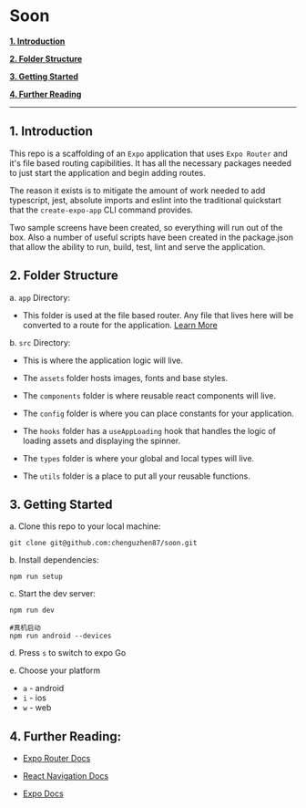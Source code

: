 # Soon


[__1. Introduction__](#introduction)

[__2. Folder Structure__](#folder-structure)

[__3. Getting Started__](#getting-started)

[__4. Further Reading__](#further-reading)

---

<a name="#introduction"></a>
## 1. Introduction

This repo is a scaffolding of an `Expo` application that uses `Expo Router` and it's file based routing capibilities. It has all the necessary packages needed to just start the application and begin adding routes.  

The reason it exists is to mitigate the amount of work needed to add typescript, jest, absolute imports and eslint into the traditional quickstart that the `create-expo-app` CLI command provides. 

Two sample screens have been created, so everything will run out of the box. Also a number of useful scripts have been created in the package.json that allow the ability to run, build, test, lint and serve the application. 

<a name="#folder-structure"></a>
## 2. Folder Structure

a. `app` Directory:
- This folder is used at the file based router. Any file that lives here will be converted to a route for the application. [Learn More](https://expo.github.io/router/docs/)

b. `src` Directory:

- This is where the application logic will live. 

- The `assets` folder hosts images, fonts and base styles.

- The `components` folder is where reusable react components will live. 

- The `config` folder is where you can place constants for your application.

- The `hooks` folder has a `useAppLoading` hook that handles the logic of loading assets and displaying the spinner. 

- The `types` folder is where your global and local types will live.

- The `utils` folder is a place to put all your reusable functions.

<a name="#getting-started"></a>
## 3. Getting Started

a. Clone this repo to your local machine:
```
git clone git@github.com:chenguzhen87/soon.git
```

b. Install dependencies:
```
npm run setup
```

c. Start the dev server:
```
npm run dev

#真机启动
npm run android --devices
```

d. Press `s` to switch to expo Go

e. Choose your platform 
- `a` - android
- `i` - ios
- `w` - web

<a name="#further-reading"></a>
## 4. Further Reading:

- [Expo Router Docs](https://expo.github.io/router/docs/)

- [React Navigation Docs](https://reactnavigation.org/docs/getting-started)

- [Expo Docs](https://docs.expo.dev/tutorial/introduction/)
